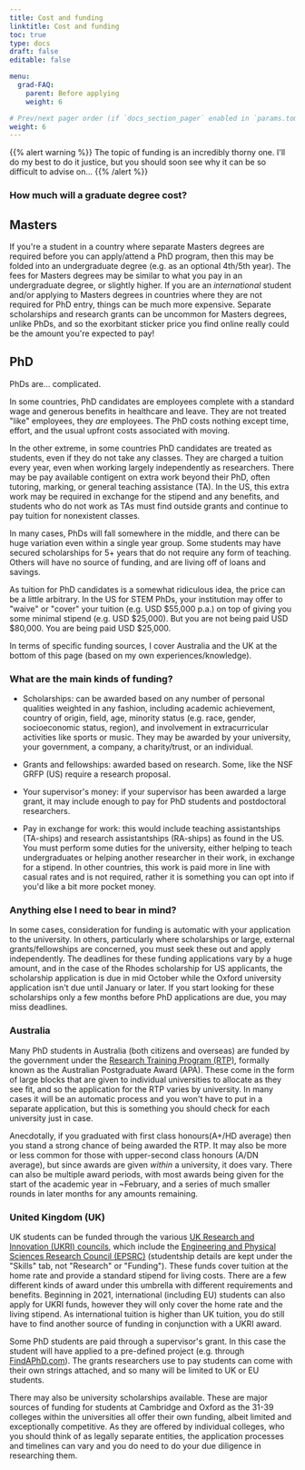 ```yaml
---
title: Cost and funding
linktitle: Cost and funding
toc: true
type: docs
draft: false
editable: false

menu:
  grad-FAQ:
    parent: Before applying
    weight: 6

# Prev/next pager order (if `docs_section_pager` enabled in `params.toml`)
weight: 6
---
```


{{% alert warning %}}
The topic of funding is an incredibly thorny one. I'll do my best to do it justice, but you should soon see why it can be so difficult to advise on...
{{% /alert %}}

### How much will a graduate degree cost?

## Masters

If you're a student in a country where separate Masters degrees are required before you can apply/attend a PhD program, then this may be folded into an undergraduate degree (e.g. as an optional 4th/5th year). The fees for Masters degrees may be similar to what you pay in an undergraduate degree, or slightly higher. If you are an _international_ student and/or applying to Masters degrees in countries where they are not required for PhD entry, things can be much more expensive. Separate scholarships and research grants can be uncommon for Masters degrees, unlike PhDs, and so the exorbitant sticker price you find online really could be the amount you're expected to pay!

## PhD

PhDs are... complicated. 

In some countries, PhD candidates are employees complete with a standard wage and generous benefits in healthcare and leave. They are not treated "like" employees, they _are_ employees. The PhD costs nothing except time, effort, and the usual upfront costs associated with moving.

In the other extreme, in some countries PhD candidates are treated as students, even if they do not take any classes. They are charged a tuition every year, even when working largely independently as researchers. There may be pay available contigent on extra work beyond their PhD, often tutoring, marking, or general teaching assistance (TA). In the US, this extra work may be required in exchange for the stipend and any benefits, and students who do not work as TAs must find outside grants and continue to pay tuition for nonexistent classes.

In many cases, PhDs will fall somewhere in the middle, and there can be huge variation even within a single year group. Some students may have secured scholarships for 5+ years that do not require any form of teaching. Others will have no source of funding, and are living off of loans and savings.

As tuition for PhD candidates is a somewhat ridiculous idea, the price can be a little arbitrary. In the US for STEM PhDs, your institution may offer to "waive" or "cover" your tuition (e.g. USD $55,000 p.a.) on top of giving you some minimal stipend (e.g. USD $25,000). But you are not being paid USD $80,000. You are being paid USD $25,000.

In terms of specific funding sources, I cover Australia and the UK at the bottom of this page (based on my own experiences/knowledge).

### What are the main kinds of funding?

 - Scholarships: can be awarded based on any number of personal qualities weighted in any fashion, including academic achievement, country of origin, field, age, minority status (e.g. race, gender, socioeconomic status, region), and involvement in extracurricular activities like sports or music. They may be awarded by your university, your government, a company, a charity/trust, or an individual.
 
 - Grants and fellowships: awarded based on research. Some, like the NSF GRFP (US) require a research proposal.
 
 - Your supervisor's money: if your supervisor has been awarded a large grant, it may include enough to pay for PhD students and postdoctoral researchers.
 
 - Pay in exchange for work: this would include teaching assistantships (TA-ships) and research assistantships (RA-ships) as found in the US. You must perform some duties for the university, either helping to teach undergraduates or helping another researcher in their work, in exchange for a stipend. In other countries, this work is paid more in line with casual rates and is not required, rather it is something you can opt into if you'd like a bit more pocket money. 

### Anything else I need to bear in mind?

In some cases, consideration for funding is automatic with your application to the university. In others, particularly where scholarships or large, external grants/fellowships are concerned, you must seek these out and apply independently. The deadlines for these funding applications vary by a huge amount, and in the case of the Rhodes scholarship for US applicants, the scholarship application is due in mid October while the Oxford university application isn't due until January or later. If you start looking for these scholarships only a few months before PhD applications are due, you may miss deadlines.

### Australia

Many PhD students in Australia (both citizens and overseas) are funded by the government under the [Research Training Program (RTP)](https://www.education.gov.au/research-training-program), formally known as the Australian Postgraduate Award (APA). These come in the form of large blocks that are given to individual universities to allocate as they see fit, and so the application for the RTP varies by university. In many cases it will be an automatic process and you won't have to put in a separate application, but this is something you should check for each university just in case.

Anecdotally, if you graduated with first class honours(A+/HD average) then you stand a strong chance of being awarded the RTP. It may also be more or less common for those with upper-second class honours (A/DN average), but since awards are given _within_ a university, it does vary. There can also be multiple award periods, with most awards being given for the start of the academic year in ~February, and a series of much smaller rounds in later months for any amounts remaining.

### United Kingdom (UK)

UK students can be funded through the various [UK Research and Innovation (UKRI) councils](https://www.ukri.org/skills/funding-for-research-training/), which include the [Engineering and Physical Sciences Research Council (EPSRC)](https://epsrc.ukri.org/skills/students/) (studentship details are kept under the "Skills" tab, not "Research" or "Funding"). These funds cover tuition at the home rate and provide a standard stipend for living costs. There are a few different kinds of award under this umbrella with different requirements and benefits. Beginning in 2021, international (including EU) students can also apply for UKRI funds, however they will only cover the home rate and the living stipend. As international tuition is higher than UK tuition, you do still have to find another source of funding in conjunction with a UKRI award.

Some PhD students are paid through a supervisor's grant. In this case the student will have applied to a pre-defined project (e.g. through [FindAPhD.com](https://www.findaphd.com/phds/?Keywords=astronomy)). The grants researchers use to pay students can come with their own strings attached, and so many will be limited to UK or EU students.

There may also be university scholarships available. These are major sources of funding for students at Cambridge and Oxford as the 31-39 colleges within the universities all offer their own funding, albeit limited and exceptionally competitive. As they are offered by individual colleges, who you should think of as legally separate entities, the application processes and timelines can vary and you do need to do your due diligence in researching them.
